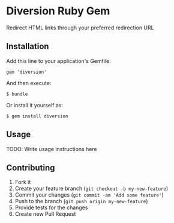 # Diversion Ruby Gem

[gem]: https://rubygems.org/gems/diversion
[travis]: http://travis-ci.org/richhollis/diversion
[gemnasium]: https://gemnasium.com/richhollis/diversion
[coveralls]: https://coveralls.io/r/richhollis/diversion

Redirect HTML links through your preferred redirection URL

## Installation

Add this line to your application's Gemfile:

    gem 'diversion'

And then execute:

    $ bundle

Or install it yourself as:

    $ gem install diversion

## Usage

TODO: Write usage instructions here

## Contributing

1. Fork it
2. Create your feature branch (`git checkout -b my-new-feature`)
3. Commit your changes (`git commit -am 'Add some feature'`)
4. Push to the branch (`git push origin my-new-feature`)
5. Provide tests for the changes
6. Create new Pull Request
